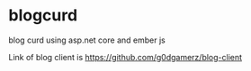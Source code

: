 # blogcurd
blog curd using asp.net core and ember js

Link of blog client is https://github.com/g0dgamerz/blog-client
